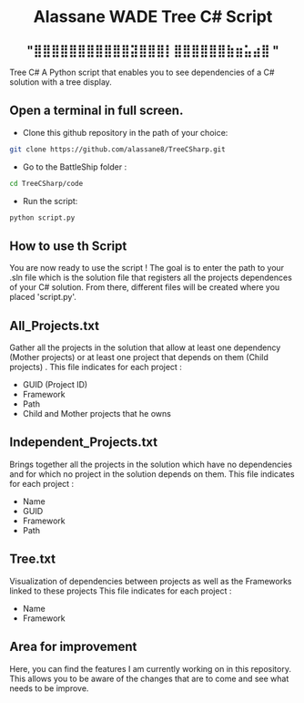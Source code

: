 <h1 align="center">
Alassane WADE Tree C# Script
</h1>  

<h2 align="center">
                                       "⣿⣿⣿⣿⣿⣿⣿⣿⣿⣿⣿⣽⣿⣿⣿⡇⣿⣿⣿⣿⣿⣿⣷⣶⣥⣴⣿ "
</h2>         

Tree C#
A Python script that enables you to see dependencies of a C# solution with a tree display.

## Open a terminal in full screen.
- Clone this github repository in the path of your choice: 
```bash
git clone https://github.com/alassane8/TreeCSharp.git
```
- Go to the BattleShip folder :
```bash
cd TreeCSharp/code
```
- Run the script: 
```bash
python script.py
```
## How to use th Script
You are now ready to use the script ! The goal is to enter the path to your .sln 
file which is the solution file that registers all the projects dependences of your 
C# solution.
From there, different files will be created where you placed 'script.py'.

## All_Projects.txt
Gather all the projects in the solution that allow at least one dependency (Mother projects) 
or at least one project that depends on them (Child projects) .
This file indicates for each project :

- GUID (Project ID)
- Framework
- Path
- Child and Mother projects that he owns

## Independent_Projects.txt
Brings together all the projects in the solution which have no dependencies and for which no 
project in the solution depends on them. 
This file indicates for each project :

- Name
- GUID
- Framework
- Path

## Tree.txt
Visualization of dependencies between projects as well as the Frameworks linked to these projects
This file indicates for each project :

- Name
- Framework

## Area for improvement
Here, you can find the features I am currently working on in this repository.
This allows you to be aware of the changes that are to come and see what needs to be improve. 